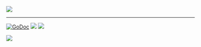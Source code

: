 <img src="http://tjholowaychuk.com:6000/svg/title/GO/PROGRESS">

---

[![GoDoc](https://godoc.org/github.com/tj/go-progress?status.svg)](https://godoc.org/github.com/tj/go-progress)
![](https://img.shields.io/badge/license-MIT-blue.svg)
![](https://img.shields.io/badge/status-stable-green.svg)

<a href="https://apex.sh"><img src="http://tjholowaychuk.com:6000/svg/sponsor"></a>
